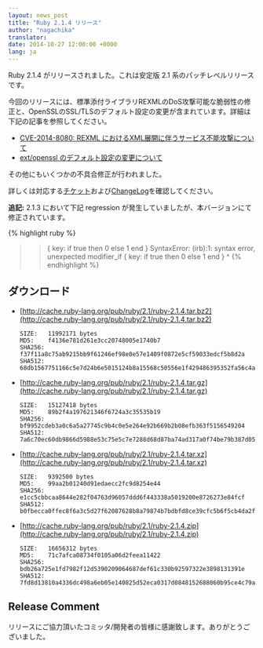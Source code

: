 ```yaml
---
layout: news_post
title: "Ruby 2.1.4 リリース"
author: "nagachika"
translator:
date: 2014-10-27 12:00:00 +0000
lang: ja
---
```


Ruby 2.1.4 がリリースされました。これは安定版 2.1 系のパッチレベルリリースです。

今回のリリースには、標準添付ライブラリREXMLのDoS攻撃可能な脆弱性の修正と、OpenSSLのSSL/TLSのデフォルト設定の変更が含まれています。詳細は下記の記事を参照してください。

* [CVE-2014-8080: REXML におけるXML展開に伴うサービス不能攻撃について](https://www.ruby-lang.org/ja/news/2014/10/27/rexml-dos-cve-2014-8080/)
* [ext/openssl のデフォルト設定の変更について](https://www.ruby-lang.org/ja/news/2014/10/27/changing-default-settings-of-ext-openssl/)

その他にもいくつかの不具合修正が行われました。

詳しくは対応する[チケット](https://bugs.ruby-lang.org/projects/ruby-21/issues?set_filter=1&amp;status_id=5)および[ChangeLog](http://svn.ruby-lang.org/repos/ruby/tags/v2_1_4/ChangeLog)を確認してください。

__追記:__ 2.1.3 において下記 regression が発生していましたが、本バージョンにて修正されています。

{% highlight ruby %}
>> { key: if true then 0 else 1 end }
SyntaxError: (irb):1: syntax error, unexpected modifier_if
{ key: if true then 0 else 1 end }
         ^
{% endhighlight %}

## ダウンロード

* [http://cache.ruby-lang.org/pub/ruby/2.1/ruby-2.1.4.tar.bz2](http://cache.ruby-lang.org/pub/ruby/2.1/ruby-2.1.4.tar.bz2)

      SIZE:   11992171 bytes
      MD5:    f4136e781d261e3cc20748005e1740b7
      SHA256: f37f11a8c75ab9215bb9f61246ef98e0e57e1409f0872e5cf59033edcf5b8d2a
      SHA512: 68db1567751166c5e7d24b6e5015124b8a15568c50556e1f429486395352fa56c4a195a74820ab135697924149d014b445b345a1b9755678aaf824fba79c606b

* [http://cache.ruby-lang.org/pub/ruby/2.1/ruby-2.1.4.tar.gz](http://cache.ruby-lang.org/pub/ruby/2.1/ruby-2.1.4.tar.gz)

      SIZE:   15127418 bytes
      MD5:    89b2f4a197621346f6724a3c35535b19
      SHA256: bf9952cdeb3a0c6a5a27745c9b4c0e5e264e92b669b2b08efb363f5156549204
      SHA512: 7a6c70ec60db9866d5988e53c75e5c7e7288d68d87ba74ad317a0f74be79b387d05f665d9273d24dc64edc011d396b6396d2c7b1de6fd6a03569103e5acdcc36

* [http://cache.ruby-lang.org/pub/ruby/2.1/ruby-2.1.4.tar.xz](http://cache.ruby-lang.org/pub/ruby/2.1/ruby-2.1.4.tar.xz)

      SIZE:   9392500 bytes
      MD5:    99aa2b01240d91edaecc2fc9d8254e44
      SHA256: e1cc5cbbcaa8644e282f04763d96057ddd6f443338a5019200e8726273e84fcf
      SHA512: b0fbecca0ffec8f6a3c5d27f62087628b8a79874b7bdbfd8ce39cfc5b6f5cb4da2f8a3e6031abae9c59273cf629f41cf5987e2a5f4c083b0f3a3b02eeb5d7dca

* [http://cache.ruby-lang.org/pub/ruby/2.1/ruby-2.1.4.zip](http://cache.ruby-lang.org/pub/ruby/2.1/ruby-2.1.4.zip)

      SIZE:   16656312 bytes
      MD5:    71c7afca08734f0105a06d2feea11422
      SHA256: bdb26a725e1fd7982f12d5390209064687def61c330b92597322e3898131391e
      SHA512: 7fd8d13810a4336dc498a6eb05e140825d52eca0317d0848152688060b95ce4c79ab6a10cf14ab2499ae559fb4676d86538eacd94fb262c16795067fb4f47614


## Release Comment

リリースにご協力頂いたコミッタ/開発者の皆様に感謝致します。ありがとうございました。
